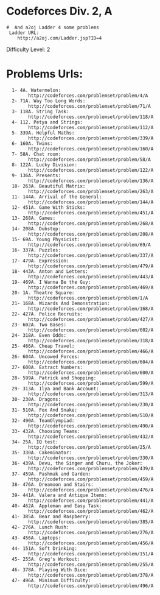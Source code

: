 # Codeforces Div. 2, A
    #  And a2oj Ladder 4 some problems
     Ladder URL:
		http://a2oj.com/Ladder.jsp?ID=4


Difficulty Level: 2 

# Problems Urls:
      1- 4A. Watermelon:
            http://codeforces.com/problemset/problem/4/A
      2- 71A. Way Too Long Words:
            http://codeforces.com/problemset/problem/71/A
      3- 118A. String Task:
            http://codeforces.com/problemset/problem/118/A
      4- 112. Petya and Strings:
            http://codeforces.com/problemset/problem/112/A
      5- 339A. Helpful Maths:
            http://codeforces.com/problemset/problem/339/A
      6- 160A. Twins:
            http://codeforces.com/problemset/problem/160/A
      7- 58A. Chat room:
            http://codeforces.com/problemset/problem/58/A
      8- 122A. Lucky Division:
            http://codeforces.com/problemset/problem/122/A
      9- 136A. Presents:
            http://codeforces.com/problemset/problem/136/A
      10- 263A. Beautiful Matrix:
            http://codeforces.com/problemset/problem/263/A
      11- 144A. Arrival of the General:
            http://codeforces.com/problemset/problem/144/A
      12- 451A. Game With Sticks:
            http://codeforces.com/problemset/problem/451/A
      13- 268A. Games:
            http://codeforces.com/problemset/problem/268/A
      14- 208A. Dubstep:
            http://codeforces.com/problemset/problem/208/A
      15- 69A. Young Physicist:
            http://codeforces.com/problemset/problem/69/A
      16- 337A. Puzzles:
            http://codeforces.com/problemset/problem/337/A
      17- 479A. Expression:
            http://codeforces.com/problemset/problem/479/A
      18- 443A. Anton and Letters:
            http://codeforces.com/problemset/problem/443/A
      19- 469A. I Wanna Be the Guy:
            http://codeforces.com/problemset/problem/469/A
      20- 1A. Theatre Square:
            http://codeforces.com/problemset/problem/1/A
      21- 168A. Wizards And Demonstration:
            http://codeforces.com/problemset/problem/168/A
      22- 427A. Police Recruits:
            http://codeforces.com/problemset/problem/427/A
      23- 602A. Two Bases:
            http://codeforces.com/problemset/problem/602/A
      24- 318A. Even Odds:
            http://codeforces.com/problemset/problem/318/A
      25- 466A. Cheap Travel:
            http://codeforces.com/problemset/problem/466/A
      26- 604A. Uncowed Forces:
            http://codeforces.com/problemset/problem/604/A
      27- 600A. Extract Numbers:
            http://codeforces.com/problemset/problem/600/A
      28- 599A. Patrick and Shopping:
            http://codeforces.com/problemset/problem/599/A
      29- 313A. Ilya and Bank Account:
            http://codeforces.com/problemset/problem/313/A       
      30- 230A. Dragons:
            http://codeforces.com/problemset/problem/230/A
      31- 510A. Fox And Snake:
            http://codeforces.com/problemset/problem/510/A
      32- 490A. TeamOlympiad:
            http://codeforces.com/problemset/problem/490/A
      33- 432A. Choosing Teams:
            http://codeforces.com/problemset/problem/432/A
      34- 25A. IQ test:
            http://codeforces.com/problemset/problem/25/A
      35- 330A. Cakeminator:
            http://codeforces.com/problemset/problem/330/A
      36- 439A. Devu, the Singer and Churu, the Joker:
            http://codeforces.com/problemset/problem/439/A
      37- 459A. Pashmak and Garden:
            http://codeforces.com/problemset/problem/459/A
      38- 476A. Dreamoon and Stairs:
            http://codeforces.com/problemset/problem/476/A
      39- 441A. Valera and Antique Items:
            http://codeforces.com/problemset/problem/441/A
      40- 462A. Appleman and Easy Task:
            http://codeforces.com/problemset/problem/462/A
      41- 385A. Bear and Raspberry:
            http://codeforces.com/problemset/problem/385/A
      42- 276A. Lunch Rush:
            http://codeforces.com/problemset/problem/276/A
      43- 456A. Laptops:
            http://codeforces.com/problemset/problem/456/A
      44- 151A. Soft Drinking:
            http://codeforces.com/problemset/problem/151/A
      45- 255A. Greg's Workout:
            http://codeforces.com/problemset/problem/255/A
      46- 378A. Playing With Dice:
            http://codeforces.com/problemset/problem/378/A
      47- 496A. Minimum Difficulty:
            http://codeforces.com/problemset/problem/496/A
